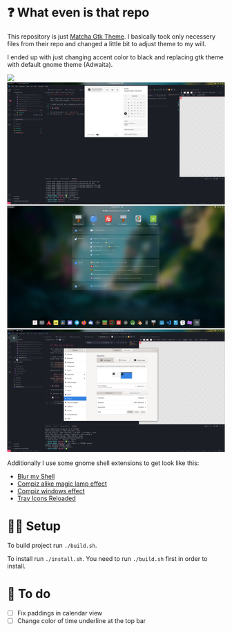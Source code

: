# ❓ What even is that repo

This repository is just [Matcha Gtk Theme](https://github.com/vinceliuice/Matcha-gtk-theme). I basically took only necessery files from their repo and changed a little bit to adjust theme to my will.

I ended up with just changing accent color to black and replacing gtk theme with default gnome theme (Adwaita).

![](./screenshots/main-shell.png)
![](./screenshots/calendar.png)
![](./screenshots/search.png)
![](./screenshots/window.png)

Additionally I use some gnome shell extensions to get look like this:

-   [Blur my Shell](https://github.com/aunetx/blur-my-shell)
-   [Compiz alike magic lamp effect](https://github.com/hermes83/compiz-alike-magic-lamp-effect)
-   [Compiz windows effect](https://github.com/hermes83/compiz-windows-effect)
-   [Tray Icons Reloaded](https://github.com/MartinPL/Tray-Icons-Reloaded)

# 👨‍🔧 Setup

To build project run `./build.sh`.

To install run `./install.sh`. You need to run `./build.sh` first in order to install.

# 📃 To do

-   [ ] Fix paddings in calendar view
-   [ ] Change color of time underline at the top bar
